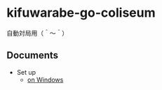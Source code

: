 # kifuwarabe-go-coliseum

自動対局用（＾～＾）

## Documents

* Set up
  * [on Windows](./doc/set-up-app-on-windows.md)

